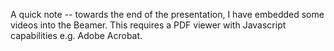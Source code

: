 A quick note -- towards the end of the presentation, I have embedded some videos into the Beamer. This requires
a PDF viewer with Javascript capabilities e.g. Adobe Acrobat.
